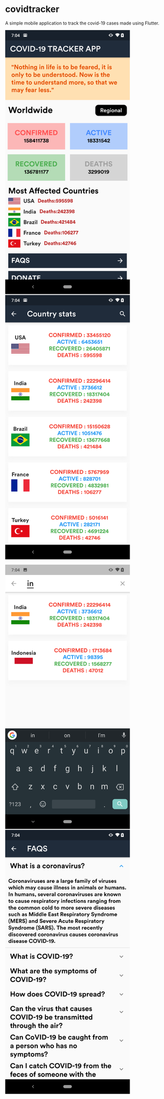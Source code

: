 # covidtracker

A simple mobile application to track the covid-19 cases made using Flutter. 


<img src='images/github_home.png' width=400>     <img src='images/github_country_wise.png' width=400>

<img src='images/github_search.png' width=400> <img src='images/github_faq.png' width=400>


